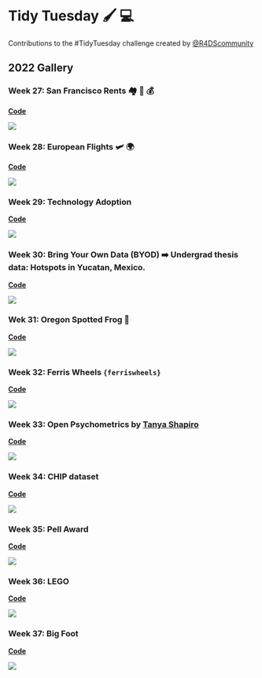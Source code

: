 # Tidy Tuesday 🖌️ 💻
Contributions to the #TidyTuesday challenge created by [@R4DScommunity](https://twitter.com/R4DScommunity)
## 2022 Gallery
### Week 27: San Francisco Rents 🏘️ 🌉 💰
[**Code**](https://github.com/isaacarroyov/tidy_tuesday_R/blob/main/scripts_2022/2022_week-27_san-francisco-rents.R)

![](./gallery_2022/2022_week-27_san-francisco-rents.png)

### Week 28: European Flights 🛩️ 🌍
[**Code**](https://github.com/isaacarroyov/tidy_tuesday_R/blob/main/scripts_2022/2022_week-28_european-flights.R)

![](./gallery_2022/2022_week-28_european-flights.png)

### Week 29: Technology Adoption
[**Code**](https://github.com/isaacarroyov/tidy_tuesday_R/blob/main/scripts_2022/2022_week-29_technology-adoption.R)

![](./gallery_2022/2022_week-29_technology-adoption.png)

### Week 30: Bring Your Own Data (BYOD) ➡️ Undergrad thesis data: Hotspots in Yucatan, Mexico.
[**Code**](https://github.com/isaacarroyov/tidy_tuesday_R/blob/main/scripts_2022/2022_week-30_byod.R)

![](./gallery_2022/2022_week-30_byod.png)

### Wek 31: Oregon Spotted Frog 🐸

[**Code**](https://github.com/isaacarroyov/tidy_tuesday_R/blob/main/scripts_2022/2022_week-31_frogs.R)

![](./gallery_2022/2022_week-31_frogs.png)

### Week 32: Ferris Wheels `{ferriswheels}`

[**Code**](https://github.com/isaacarroyov/tidy_tuesday_R/blob/main/scripts_2022/2022_week-32_ferris-wheels.R)

![](./gallery_2022/2022_week-32_ferris-wheels.png)

### Week 33: Open Psychometrics by [Tanya Shapiro](https://twitter.com/tanya_shapiro)

[**Code**](https://github.com/isaacarroyov/tidy_tuesday_R/blob/main/scripts_2022/2022_week-33_open-psychometrics.R)

![](./gallery_2022/2022_week-33_open-psychometrics.png)

### Week 34: CHIP dataset
[**Code**](https://github.com/isaacarroyov/tidy_tuesday_R/blob/main/scripts_2022/2022_week-34_chips.R)

![](./gallery_2022/2022_week-34_chips.png)

### Week 35: Pell Award
[**Code**](https://github.com/isaacarroyov/tidy_tuesday_R/blob/main/scripts_2022/2022_week-35_pell-award.R)

![](./gallery_2022/2022_week-35_pell-award.png)

### Week 36: LEGO
[**Code**](https://github.com/isaacarroyov/tidy_tuesday_R/blob/main/scripts_2022/2022_week-36_lego.R)

![](./gallery_2022/2022_week-36_lego.png)

### Week 37: Big Foot
[**Code**](https://github.com/isaacarroyov/tidy_tuesday_R/blob/main/scripts_2022/2022_week-37_bigfoot.R)


![](./gallery_2022/2022_week-37_bigfoot.png)